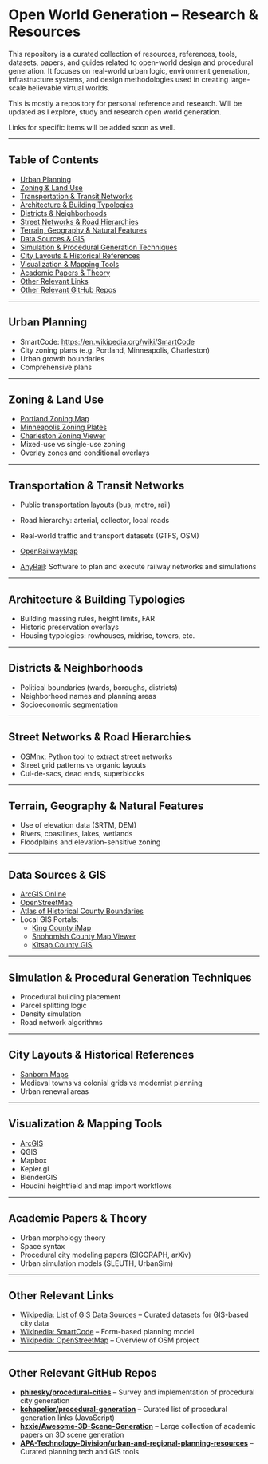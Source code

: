 # Open World Generation – Research & Resources

This repository is a curated collection of resources, references, tools, datasets, papers, and guides related to open-world design and procedural generation. It focuses on real-world urban logic, environment generation, infrastructure systems, and design methodologies used in creating large-scale believable virtual worlds.

This is mostly a repository for personal reference and research. Will be updated as I explore, study and research open world generation. 

Links for specific items will be added soon as well. 

---

## Table of Contents

- [Urban Planning](#urban-planning)
- [Zoning & Land Use](#zoning--land-use)
- [Transportation & Transit Networks](#transportation--transit-networks)
- [Architecture & Building Typologies](#architecture--building-typologies)
- [Districts & Neighborhoods](#districts--neighborhoods)
- [Street Networks & Road Hierarchies](#street-networks--road-hierarchies)
- [Terrain, Geography & Natural Features](#terrain-geography--natural-features)
- [Data Sources & GIS](#data-sources--gis)
- [Simulation & Procedural Generation Techniques](#simulation--procedural-generation-techniques)
- [City Layouts & Historical References](#city-layouts--historical-references)
- [Visualization & Mapping Tools](#visualization--mapping-tools)
- [Academic Papers & Theory](#academic-papers--theory)
- [Other Relevant Links](#other-relevant-links)
- [Other Relevant GitHub Repos](#other-relevant-github-repos)

---

## Urban Planning

- SmartCode: https://en.wikipedia.org/wiki/SmartCode  
- City zoning plans (e.g. Portland, Minneapolis, Charleston)
- Urban growth boundaries
- Comprehensive plans

---

## Zoning & Land Use

- [Portland Zoning Map](https://www.portland.gov/bps/planning/zoning-and-comprehensive-plan-maps)  
- [Minneapolis Zoning Plates](https://www.minneapolismn.gov/business-services/planning-zoning/zoning-maps/)  
- [Charleston Zoning Viewer](https://gis.charleston-sc.gov/interactive/zoning/)  
- Mixed-use vs single-use zoning
- Overlay zones and conditional overlays

---

## Transportation & Transit Networks

- Public transportation layouts (bus, metro, rail)
- Road hierarchy: arterial, collector, local roads
- Real-world traffic and transport datasets (GTFS, OSM)
- [OpenRailwayMap](https://openrailwaymap.org)

- [AnyRail](https://www.anyrail.com/): Software to plan and execute railway networks and simulations

---

## Architecture & Building Typologies

- Building massing rules, height limits, FAR
- Historic preservation overlays
- Housing typologies: rowhouses, midrise, towers, etc.

---

## Districts & Neighborhoods

- Political boundaries (wards, boroughs, districts)
- Neighborhood names and planning areas
- Socioeconomic segmentation

---

## Street Networks & Road Hierarchies

- [OSMnx](https://arxiv.org/abs/1611.01890): Python tool to extract street networks  
- Street grid patterns vs organic layouts
- Cul-de-sacs, dead ends, superblocks

---

## Terrain, Geography & Natural Features

- Use of elevation data (SRTM, DEM)
- Rivers, coastlines, lakes, wetlands
- Floodplains and elevation-sensitive zoning

---

## Data Sources & GIS

- [ArcGIS Online](https://www.arcgis.com/)  
- [OpenStreetMap](https://www.openstreetmap.org/)  
- [Atlas of Historical County Boundaries](https://en.wikipedia.org/wiki/Atlas_of_Historical_County_Boundaries)  
- Local GIS Portals:
  - [King County iMap](https://kingcounty.gov/en/dept/kcit/data-information-services/gis-center/maps-apps/imap)  
  - [Snohomish County Map Viewer](https://snohomishcountywa.gov/1943/Interactive-Maps)  
  - [Kitsap County GIS](https://www.kitsap.gov/dcd/Pages/Community_Development_Maps.aspx)  

---

## Simulation & Procedural Generation Techniques

- Procedural building placement
- Parcel splitting logic
- Density simulation
- Road network algorithms

---

## City Layouts & Historical References

- [Sanborn Maps](https://en.wikipedia.org/wiki/Sanborn_maps)  
- Medieval towns vs colonial grids vs modernist planning
- Urban renewal areas

---

## Visualization & Mapping Tools

- [ArcGIS](https://www.arcgis.com/)
- QGIS
- Mapbox
- Kepler.gl
- BlenderGIS
- Houdini heightfield and map import workflows

---

## Academic Papers & Theory

- Urban morphology theory
- Space syntax
- Procedural city modeling papers (SIGGRAPH, arXiv)
- Urban simulation models (SLEUTH, UrbanSim)

---

## Other Relevant Links

- [Wikipedia: List of GIS Data Sources](https://en.wikipedia.org/wiki/List_of_GIS_data_sources) – Curated datasets for GIS-based city data  
- [Wikipedia: SmartCode](https://en.wikipedia.org/wiki/SmartCode) – Form-based planning model  
- [Wikipedia: OpenStreetMap](https://en.wikipedia.org/wiki/OpenStreetMap) – Overview of OSM project  

---

## Other Relevant GitHub Repos

- **[phiresky/procedural-cities](https://github.com/phiresky/procedural-cities)** – Survey and implementation of procedural city generation  
- **[kchapelier/procedural-generation](https://github.com/kchapelier/procedural-generation)** – Curated list of procedural generation links (JavaScript)  
- **[hzxie/Awesome-3D-Scene-Generation](https://github.com/hzxie/Awesome-3D-Scene-Generation)** – Large collection of academic papers on 3D scene generation  
- **[APA-Technology-Division/urban-and-regional-planning-resources](https://github.com/APA-Technology-Division/urban-and-regional-planning-resources)** – Curated planning tech and GIS tools  

